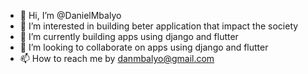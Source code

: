 - 👋 Hi, I’m @DanielMbalyo
- 👀 I’m interested in building beter application that impact the society
- 🌱 I’m currently building apps using django and flutter
- 💞️ I’m looking to collaborate on apps using django and flutter
- 📫 How to reach me by danmbalyo@gmail.com

<!---
DanielMbalyo/DanielMbalyo is a ✨ special ✨ repository because its `README.md` (this file) appears on your GitHub profile.
You can click the Preview link to take a look at your changes.
--->
